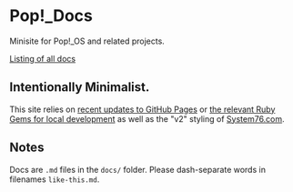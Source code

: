 # Pop!_Docs

Minisite for Pop!_OS and related projects.

[Listing of all docs](/docs)

## Intentionally Minimalist.

This site relies on [recent updates to GitHub Pages](https://github.com/blog/2289-publishing-with-github-pages-now-as-easy-as-1-2-3)
or [the relevant Ruby Gems for local development](https://help.github.com/articles/setting-up-your-github-pages-site-locally-with-jekyll/#step-2-install-jekyll-using-bundler)
as well as the "v2" styling of [System76.com](https://system76.com).

## Notes

Docs are `.md` files in the `docs/` folder. Please dash-separate words in filenames `like-this.md`.
